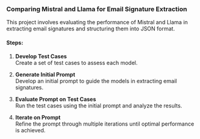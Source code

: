 ### Comparing Mistral and Llama for Email Signature Extraction

This project involves evaluating the performance of Mistral and Llama in extracting email signatures and structuring them into JSON format.

#### Steps:

1. **Develop Test Cases**  
   Create a set of test cases to assess each model.

2. **Generate Initial Prompt**  
   Develop an initial prompt to guide the models in extracting email signatures.

3. **Evaluate Prompt on Test Cases**  
   Run the test cases using the initial prompt and analyze the results.

4. **Iterate on Prompt**  
   Refine the prompt through multiple iterations until optimal performance is achieved.
